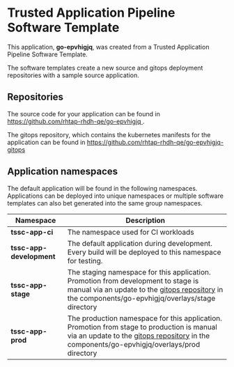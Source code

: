 # Trusted Application Pipeline Software Template

This application, **go-epvhigjq**, was created from a Trusted Application Pipeline Software Template.

The software templates create a new source and gitops deployment repositories with a sample source application. 

## Repositories

The source code for your application can be found in [https://github.com/rhtap-rhdh-qe/go-epvhigjq ](https://github.com/rhtap-rhdh-qe/go-epvhigjq ).
 
The gitops repository, which contains the kubernetes manifests for the application can be found in 
[https://github.com/rhtap-rhdh-qe/go-epvhigjq-gitops ](https://github.com/rhtap-rhdh-qe/go-epvhigjq-gitops ) 

## Application namespaces 

The default application will be found in the following namespaces. Applications can be deployed into unique namespaces or multiple software templates can also bet generated into the same group namespaces.  

|  Namespace   |  Description   |  
| -------- | -------- |
| **tssc-app-ci** | The namespace used for CI workloads |
| **tssc-app-development** | The default application during development. Every build will be deployed to this namespace for testing. |
| **tssc-app-stage** | The staging namespace for this application. Promotion from development to stage is manual via an update to the [gitops repository](https://github.com/rhtap-rhdh-qe/go-epvhigjq-gitops ) in the components/go-epvhigjq/overlays/stage directory |
| **tssc-app-prod** | The production namespace for this application. Promotion from stage to production is manual via an update to the [gitops repository](https://github.com/rhtap-rhdh-qe/go-epvhigjq-gitops ) in the components/go-epvhigjq/overlays/prod directory |
